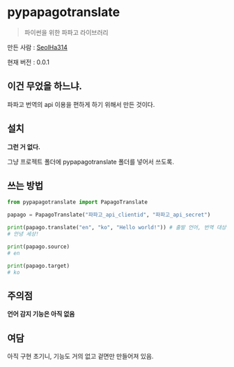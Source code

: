 # pypapagotranslate

> 파이썬을 위한 파파고 라이브러리

만든 사람 : [SeolHa314](https://github.com/seolha314)

현재 버전 : 0.0.1

## 이건 무었을 하느냐.

파파고 번역의 api 이용을 편하게 하기 위해서 만든 것이다.

## 설치

**그런 거 없다.**

그냥 프로젝트 폴더에 pypapagotranslate 폴더를 넣어서 쓰도록.

## 쓰는 방법

```python
from pypapagotranslate import PapagoTranslate

papago = PapagoTranslate("파파고_api_clientid", "파파고_api_secret")

print(papago.translate("en", "ko", "Hello world!")) # 출발 언어, 번역 대상 언어, 번역할 내용
# 안녕 세상!

print(papago.source)
# en

print(papago.target)
# ko
```

## 주의점

**언어 감지 기능은 아직 없음**

## 여담

아직 구현 초기니, 기능도 거의 없고 겉면만 만들어져 있음.